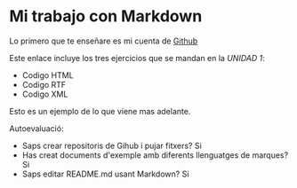 # **Mi trabajo con Markdown**

Lo primero que te enseñare es mi cuenta de [Github](https://github.com/alastor28/trabajos-Juan-Jose)

Este enlace incluye los tres ejercicios que se mandan en la _UNIDAD 1_:
* Codigo HTML
* Codigo RTF
* Codigo XML

Esto es un ejemplo de lo que viene mas adelante.

Autoevaluació:
* Saps crear repositoris de Gihub i pujar fitxers? Si
* Has creat documents d'exemple amb diferents llenguatges de marques? Si
* Saps editar README.md usant Markdown? Si



